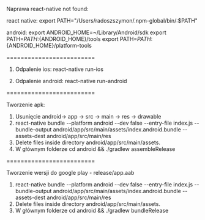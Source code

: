 Naprawa react-native not found:

react native:
export PATH="/Users/radoszszymon/.npm-global/bin/:\$PATH"

android:
export ANDROID_HOME=~/Library/Android/sdk
export PATH=${PATH}:${ANDROID_HOME}/tools
export PATH=${PATH}:${ANDROID_HOME}/platform-tools

=========================

1. Odpalenie ios:
   react-native run-ios

2. Odpalenie android:
   react-native run-android

=========================

Tworzenie apk:

1. Usunięcie android-> app -> src -> main -> res -> drawable
2. react-native bundle --platform android --dev false --entry-file index.js --bundle-output android/app/src/main/assets/index.android.bundle --assets-dest android/app/src/main/res
3. Delete files inside directory android/app/src/main/assets.
4. W głównym folderze cd android && ./gradlew assembleRelease

=========================

Tworzenie wersji do google play - release/app.aab

1. react-native bundle --platform android --dev false --entry-file index.js --bundle-output android/app/src/main/assets/index.android.bundle --assets-dest android/app/src/main/res
2. Delete files inside directory android/app/src/main/assets.
3. W głównym folderze cd android && ./gradlew bundleRelease
